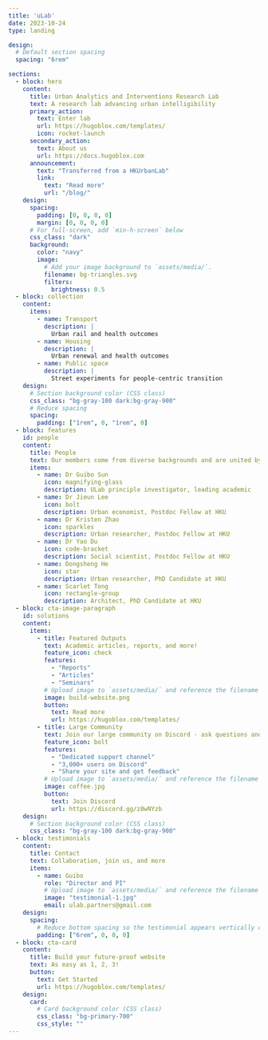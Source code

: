 ```yaml
---
title: 'uLab'
date: 2023-10-24
type: landing

design:
  # Default section spacing
  spacing: "6rem"

sections:
  - block: hero
    content:
      title: Urban Analytics and Interventions Research Lab
      text: A research lab advancing urban intelligibility
      primary_action:
        text: Enter lab
        url: https://hugoblox.com/templates/
        icon: rocket-launch
      secondary_action:
        text: About us
        url: https://docs.hugoblox.com
      announcement:
        text: "Transferred from a HKUrbanLab"
        link:
          text: "Read more"
          url: "/blog/"
    design:
      spacing:
        padding: [0, 0, 0, 0]
        margin: [0, 0, 0, 0]
      # For full-screen, add `min-h-screen` below
      css_class: "dark"
      background:
        color: "navy"
        image:
          # Add your image background to `assets/media/`.
          filename: bg-triangles.svg
          filters:
            brightness: 0.5
  - block: collection
    content:
      items:
        - name: Transport
          description: |
            Urban rail and health outcomes
        - name: Housing
          description: |
            Urban renewal and health outcomes
        - name: Public space
          description: |
            Street experiments for people-centric transition
    design:
      # Section background color (CSS class)
      css_class: "bg-gray-100 dark:bg-gray-900"
      # Reduce spacing
      spacing:
        padding: ["1rem", 0, "1rem", 0]
  - block: features
    id: people
    content:
      title: People
      text: Our members come from diverse backgrounds and are united by URBAN
      items:
        - name: Dr Guibo Sun
          icon: magnifying-glass
          description: ULab principle investigator, leading academic
        - name: Dr Jieun Lee
          icon: bolt
          description: Urban economist, Postdoc Fellow at HKU
        - name: Dr Kristen Zhao
          icon: sparkles
          description: Urban researcher, Postdoc Fellow at HKU
        - name: Dr Yao Du
          icon: code-bracket
          description: Social scientist, Postdoc Fellow at HKU
        - name: Dongsheng He
          icon: star
          description: Urban researcher, PhD Candidate at HKU
        - name: Scarlet Tong
          icon: rectangle-group
          description: Architect, PhD Candidate at HKU
  - block: cta-image-paragraph
    id: solutions
    content:
      items:
        - title: Featured Outputs
          text: Academic articles, reports, and more!
          feature_icon: check
          features:
            - "Reports"
            - "Articles"
            - "Seminars"
          # Upload image to `assets/media/` and reference the filename here
          image: build-website.png
          button:
            text: Read more
            url: https://hugoblox.com/templates/
        - title: Large Community
          text: Join our large community on Discord - ask questions and get live responses
          feature_icon: bolt
          features:
            - "Dedicated support channel"
            - "3,000+ users on Discord"
            - "Share your site and get feedback"
          # Upload image to `assets/media/` and reference the filename here
          image: coffee.jpg
          button:
            text: Join Discord
            url: https://discord.gg/z8wNYzb
    design:
      # Section background color (CSS class)
      css_class: "bg-gray-100 dark:bg-gray-900"
  - block: testimonials
    content:
      title: Contact
      text: Collaboration, join us, and more
      items:
        - name: Guibo
          role: "Director and PI"
          # Upload image to `assets/media/` and reference the filename here
          image: "testimonial-1.jpg"
          email: ulab.partners@gmail.com
    design:
      spacing:
        # Reduce bottom spacing so the testimonial appears vertically centered between sections
        padding: ["6rem", 0, 0, 0]
  - block: cta-card
    content:
      title: Build your future-proof website
      text: As easy as 1, 2, 3!
      button:
        text: Get Started
        url: https://hugoblox.com/templates/
    design:
      card:
        # Card background color (CSS class)
        css_class: "bg-primary-700"
        css_style: ""
---
```

